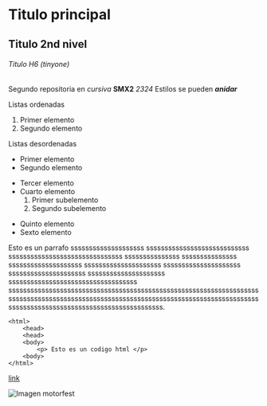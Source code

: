 # Titulo principal

## Titulo 2nd nivel

###### Titulo H6 (tinyone)

Segundo repositoria en *cursiva* **SMX2** *2324*
Estilos se pueden **_anidar_** 

Listas ordenadas

1. Primer elemento  
2. Segundo elemento 

Listas desordenadas

* Primer elemento
* Segundo elemento
- Tercer elemento
- Cuarto elemento 
    1. Primer subelemento
    2. Segundo subelemento
+ Quinto elemento 
+ Sexto elemento

Esto es un parrafo ssssssssssssssssssss ssssssssssssssssssssssssssss sssssssssssssssssssssssssssssss sssssssssssssss sssssssssssssss ssssssssssssssssssss sssssssssssssssssssss sssssssssssssssssssss sssssssssssssssssssss sssssssssssssssssssss sssssssssssssssssssssssssssssssssss ssssssssssssssssssssssssssssssssssssssssssssssssssssssssssssssssssssssssssssssssssssssssssssssssssssssssssssssssssssssssssssssssssssssssssssssssssssssssssssssssssssssssssssssssss.

```
<html>
    <head>
    <head>
    <body>
        <p> Esto es un codigo html </p>
    <body>
</html>
```
[link](https://www.fje.edu/ca/jesuites-bellvitge "Enlace a la web jesuitas")

![Imagen motorfest](https://github.com/LotsV8pro/Repositorio2/blob/main/aaaaaa.png)

